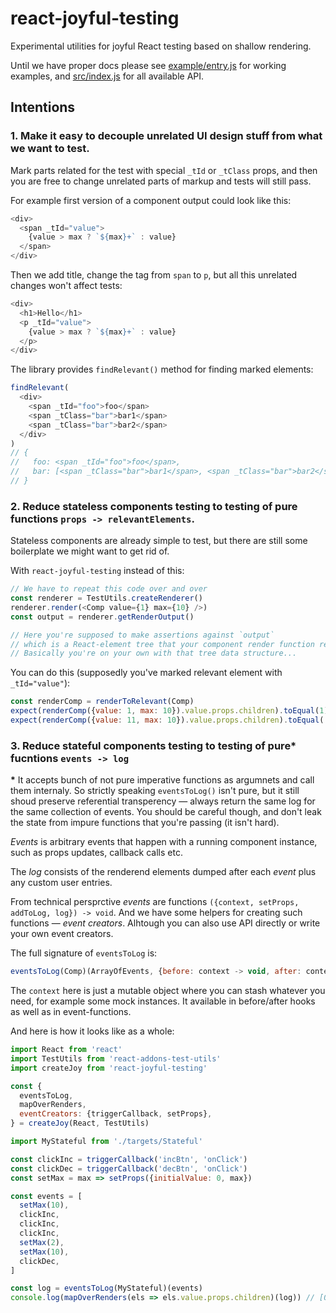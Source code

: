 # react-joyful-testing

Experimental utilities for joyful React testing based on shallow rendering.

Until we have proper docs please see [example/entry.js](https://github.com/rpominov/react-joyful-testing/blob/master/example/entry.js) for working examples, and [src/index.js](https://github.com/rpominov/react-joyful-testing/blob/master/src/index.js) for all available API.


## Intentions


### 1. Make it easy to decouple unrelated UI design stuff from what we want to test.

Mark parts related for the test with special `_tId` or `_tClass` props, and then you are free to change unrelated parts of markup and tests will still pass.

For example first version of a component output could look like this:

```js
<div>
  <span _tId="value">
    {value > max ? `${max}+` : value}
  </span>
</div>
```

Then we add title, change the tag from `span` to `p`, but all this unrelated changes won't affect tests:

```js
<div>
  <h1>Hello</h1>
  <p _tId="value">
    {value > max ? `${max}+` : value}
  </p>
</div>
```

The library provides `findRelevant()` method for finding marked elements:

```js
findRelevant(
  <div>
    <span _tId="foo">foo</span>
    <span _tClass="bar">bar1</span>
    <span _tClass="bar">bar2</span>
  </div>
)
// {
//   foo: <span _tId="foo">foo</span>,
//   bar: [<span _tClass="bar">bar1</span>, <span _tClass="bar">bar2</span>]
// }
```


### 2. Reduce stateless components testing to testing of pure functions `props -> relevantElements`.

Stateless components are already simple to test,
but there are still some boilerplate we might want to get rid of.

With `react-joyful-testing` instead of this:

```js
// We have to repeat this code over and over
const renderer = TestUtils.createRenderer()
renderer.render(<Comp value={1} max={10} />)
const output = renderer.getRenderOutput()

// Here you're supposed to make assertions against `output`
// which is a React-element tree that your component render function returns.
// Basically you're on your own with that tree data structure...
```

You can do this (supposedly you've marked relevant element with `_tId="value"`):

```js
const renderComp = renderToRelevant(Comp)
expect(renderComp({value: 1, max: 10}).value.props.children).toEqual(1)
expect(renderComp({value: 11, max: 10}).value.props.children).toEqual('10+')
```


### 3. Reduce stateful components testing to testing of pure* fucntions `events -> log`

__*__ It accepts bunch of not pure imperative functions as argumnets and call them internaly.
So strictly speaking `eventsToLog()` isn't pure, but it still shoud preserve referential transperency
— always return the same log for the same collection of events.
You should be careful though, and don't leak the state from impure functions that you're passing (it isn't hard).

_Events_ is arbitrary events that happen with a running component instance,
such as props updates, callback calls etc.

The _log_ consists of the renderend elements dumped after each _event_
plus any custom user entries.

From technical persprctive _events_ are functions
`({context, setProps, addToLog, log}) -> void`.
And we have some helpers for creating such functions — _event creators_.
Alhtough you can also use API directly or write your own event creators.

The full signature of `eventsToLog` is:

```js
eventsToLog(Comp)(ArrayOfEvents, {before: context -> void, after: context -> void}) -> log
```

The `context` here is just a mutable object where you can stash whatever you need,
for example some mock instances. It available in before/after hooks as well as in event-functions.

And here is how it looks like as a whole:

```js
import React from 'react'
import TestUtils from 'react-addons-test-utils'
import createJoy from 'react-joyful-testing'

const {
  eventsToLog,
  mapOverRenders,
  eventCreators: {triggerCallback, setProps},
} = createJoy(React, TestUtils)

import MyStateful from './targets/Stateful'

const clickInc = triggerCallback('incBtn', 'onClick')
const clickDec = triggerCallback('decBtn', 'onClick')
const setMax = max => setProps({initialValue: 0, max})

const events = [
  setMax(10),
  clickInc,
  clickInc,
  clickInc,
  setMax(2),
  setMax(10),
  clickDec,
]

const log = eventsToLog(MyStateful)(events)
console.log(mapOverRenders(els => els.value.props.children)(log)) // [0, 1, 2, 3, "2+", 3, 2]
```
